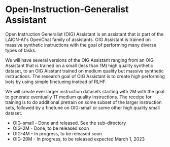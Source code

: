 # Open-Instruction-Generalist Assistant

Open Instruction Generalist (OIG) Assistant is an assistant that is part of the LAION-AI's OpenChat family of assistants.  OIG Assistant is trained on massive synthetic instructions with the goal of performing many diverse types of tasks. 

We will have several versions of the OIG Assistant ranging from an OIG Assistant that is trained on a small (less than 1M) high quality synthetic dataset, to an OIG Aisstant trained on medium quality but massive synthetic instructions. The research goal of OIG Assistant is to create high performing bots by using simple finetuning instead of RLHF.

We will create ever larger instruction datasets starting with 2M with the goal to generate eventually 1T medium quality instructions. The receipe for training is to do additional pretrain on some subset of the larger instruction sets, followed by a finetune on OIG-small or some other high quality small dataset.

* OIG-small - Done and released. See the sub-directory
* OIG-2M - Done, to be released soon
* OIG-4M - In progress, to be released soon
* OIG-20M - In progress, to be released expected March 1, 2023
